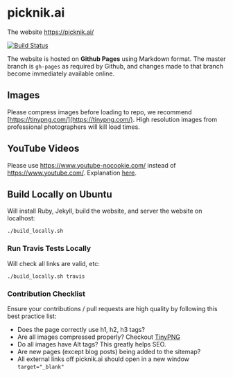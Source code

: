 # picknik.ai

The website https://picknik.ai/

[![Build Status](https://travis-ci.com/PickNikRobotics/picknik.ai.svg?token=o9hPQnr2kShM9ckDs6J8&branch=master)](https://travis-ci.com/PickNikRobotics/picknik.ai)

The website is hosted on **Github Pages** using Markdown format. The master branch is ``gh-pages`` as required by Github, and changes made to that branch become immediately available online.

## Images

Please compress images before loading to repo, we recommend [https://tinypng.com/](https://tinypng.com/). High resolution images from professional photographers will kill load times.

## YouTube Videos

Please use https://www.youtube-nocookie.com/ instead of  https://www.youtube.com/. Explanation [here](https://github.com/ros-planning/moveit.ros.org/issues/232).

## Build Locally on Ubuntu

Will install Ruby, Jekyll, build the website, and server the website on localhost:

    ./build_locally.sh

### Run Travis Tests Locally

Will check all links are valid, etc:

    ./build_locally.sh travis

### Contribution Checklist

Ensure your contributions / pull requests are high quality by following this best practice list:

- Does the page correctly use h1, h2, h3 tags?
- Are all images compressed properly? Checkout [TinyPNG](https://tinypng.com/)
- Do all images have Alt tags? This greatly helps SEO.
- Are new pages (except blog posts) being added to the sitemap?
- All external links off picknik.ai should open in a new window ``target="_blank"``